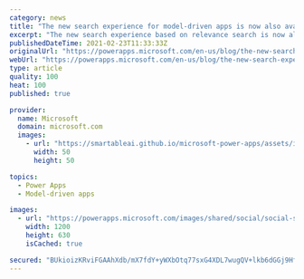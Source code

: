 ```yaml
---
category: news
title: "The new search experience for model-driven apps is now also available on mobile"
excerpt: "The new search experience based on relevance search is now also available on mobile. Model driven apps now have a discoverable search, zero query results and suggested results as you start to type. Filtering capabilities on search results rounds out the new experience. "
publishedDateTime: 2021-02-23T11:33:33Z
originalUrl: "https://powerapps.microsoft.com/en-us/blog/the-new-search-experience-for-model-driven-apps-is-now-also-available-on-mobile/"
webUrl: "https://powerapps.microsoft.com/en-us/blog/the-new-search-experience-for-model-driven-apps-is-now-also-available-on-mobile/"
type: article
quality: 100
heat: 100
published: true

provider:
  name: Microsoft
  domain: microsoft.com
  images:
    - url: "https://smartableai.github.io/microsoft-power-apps/assets/images/organizations/microsoft.com-50x50.jpg"
      width: 50
      height: 50

topics:
  - Power Apps
  - Model-driven apps

images:
  - url: "https://powerapps.microsoft.com/images/shared/social/social-share-post-ignite.png"
    width: 1200
    height: 630
    isCached: true

secured: "BUkioizKRviFGAAhXdb/mX7fdY+yWXbOtq77sxG4XDL7wugQV+lkb6dGGj9HffBNPlehB638SlDu0QsSk7W+a0fsjAFtL39qucf6INb61rmJm/TKGlbz9Le6mvZFcqLXKcm4xxE8WaOtdFbDOg+G+9agG8kfcN+kvv24P/wOihkC68eJeYxoei6BO0N0Zyfm8LspHdX+7fILyUTPncNgCEyoxFP8hVLyW67yPAxOyBc/TEghi5ze6sgJPHrESHm8cs6BemZ4faWEbvwziExfbWGKET+lyLOr52BT1SRG6UPDj5qHPmW4gINaEFXaa+84cdr4T+9va8dgzIL3y9VeVMW5z2m0wZEAuSgbgmkBIVM=;5zk6A0O8KixiNvruQhaAyA=="
---
```


